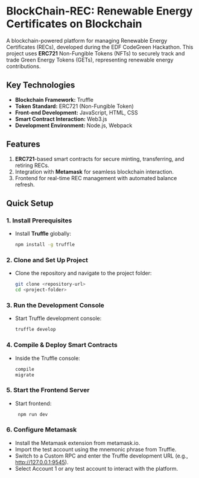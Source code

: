 # BlockChain-REC: Renewable Energy Certificates on Blockchain

A blockchain-powered platform for managing Renewable Energy Certificates (RECs), developed during the EDF CodeGreen Hackathon. This project uses **ERC721** Non-Fungible Tokens (NFTs) to securely track and trade Green Energy Tokens (GETs), representing renewable energy contributions.

## Key Technologies
- **Blockchain Framework:** Truffle
- **Token Standard:** ERC721 (Non-Fungible Token)
- **Front-end Development:** JavaScript, HTML, CSS
- **Smart Contract Interaction:** Web3.js
- **Development Environment:** Node.js, Webpack

## Features
1. **ERC721**-based smart contracts for secure minting, transferring, and retiring RECs.
2. Integration with **Metamask** for seamless blockchain interaction.
3. Frontend for real-time REC management with automated balance refresh.

## Quick Setup

### 1. Install Prerequisites
- Install **Truffle** globally:
  ```bash
  npm install -g truffle
### 2. Clone and Set Up Project

- Clone the repository and navigate to the project folder:
  ```bash
  git clone <repository-url>
  cd <project-folder>
### 3. Run the Development Console
- Start Truffle development console:
  ```bash
  truffle develop
### 4. Compile & Deploy Smart Contracts
- Inside the Truffle console:
  ```bash
  compile
  migrate

### 5.  Start the Frontend Server
- Start frontend:
  ```bash
   npm run dev
### 6. Configure Metamask
- Install the Metamask extension from metamask.io.
- Import the test account using the mnemonic phrase from Truffle.
- Switch to a Custom RPC and enter the Truffle development URL (e.g., http://127.0.0.1:9545).
- Select Account 1 or any test account to interact with the platform.

